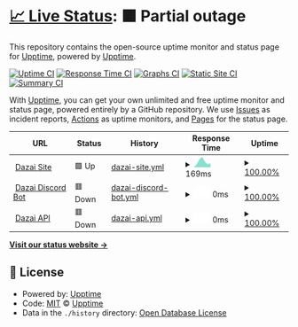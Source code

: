 # [📈 Live Status](https://upptime.github.io/upptime): <!--live status--> **🟧 Partial outage**

This repository contains the open-source uptime monitor and status page for [Upptime](https://upptime.js.org), powered by [Upptime](https://github.com/upptime/upptime).

[![Uptime CI](https://github.com/koj-co/upptime/workflows/Uptime%20CI/badge.svg)](https://github.com/koj-co/upptime/actions?query=workflow%3A%22Uptime+CI%22)
[![Response Time CI](https://github.com/koj-co/upptime/workflows/Response%20Time%20CI/badge.svg)](https://github.com/koj-co/upptime/actions?query=workflow%3A%22Response+Time+CI%22)
[![Graphs CI](https://github.com/koj-co/upptime/workflows/Graphs%20CI/badge.svg)](https://github.com/koj-co/upptime/actions?query=workflow%3A%22Graphs+CI%22)
[![Static Site CI](https://github.com/koj-co/upptime/workflows/Static%20Site%20CI/badge.svg)](https://github.com/koj-co/upptime/actions?query=workflow%3A%22Static+Site+CI%22)
[![Summary CI](https://github.com/koj-co/upptime/workflows/Summary%20CI/badge.svg)](https://github.com/koj-co/upptime/actions?query=workflow%3A%22Summary+CI%22)

With [Upptime](https://upptime.js.org), you can get your own unlimited and free uptime monitor and status page, powered entirely by a GitHub repository. We use [Issues](https://github.com/upptime/upptime/issues) as incident reports, [Actions](https://github.com/Tet-Dev/DazaiUptimeChecker/actions) as uptime monitors, and [Pages](https://upptime.github.io/upptime) for the status page.

<!--start: status pages-->
<!-- This summary is generated by Upptime (https://github.com/upptime/upptime) -->
<!-- Do not edit this manually, your changes will be overwritten -->
<!-- prettier-ignore -->
| URL | Status | History | Response Time | Uptime |
| --- | ------ | ------- | ------------- | ------ |
| <img alt="" src="https://favicons.githubusercontent.com/dazai.app" height="13"> [Dazai Site](https://dazai.app) | 🟩 Up | [dazai-site.yml](https://github.com/Tet-Dev/DazaiUptimeChecker/commits/HEAD/history/dazai-site.yml) | <details><summary><img alt="Response time graph" src="./graphs/dazai-site/response-time-week.png" height="20"> 169ms</summary><br><a href="https://Tet-Dev.github.io/DazaiUptimeChecker/history/dazai-site"><img alt="Response time 189" src="https://img.shields.io/endpoint?url=https%3A%2F%2Fraw.githubusercontent.com%2FTet-Dev%2FDazaiUptimeChecker%2FHEAD%2Fapi%2Fdazai-site%2Fresponse-time.json"></a><br><a href="https://Tet-Dev.github.io/DazaiUptimeChecker/history/dazai-site"><img alt="24-hour response time 0" src="https://img.shields.io/endpoint?url=https%3A%2F%2Fraw.githubusercontent.com%2FTet-Dev%2FDazaiUptimeChecker%2FHEAD%2Fapi%2Fdazai-site%2Fresponse-time-day.json"></a><br><a href="https://Tet-Dev.github.io/DazaiUptimeChecker/history/dazai-site"><img alt="7-day response time 169" src="https://img.shields.io/endpoint?url=https%3A%2F%2Fraw.githubusercontent.com%2FTet-Dev%2FDazaiUptimeChecker%2FHEAD%2Fapi%2Fdazai-site%2Fresponse-time-week.json"></a><br><a href="https://Tet-Dev.github.io/DazaiUptimeChecker/history/dazai-site"><img alt="30-day response time 199" src="https://img.shields.io/endpoint?url=https%3A%2F%2Fraw.githubusercontent.com%2FTet-Dev%2FDazaiUptimeChecker%2FHEAD%2Fapi%2Fdazai-site%2Fresponse-time-month.json"></a><br><a href="https://Tet-Dev.github.io/DazaiUptimeChecker/history/dazai-site"><img alt="1-year response time 185" src="https://img.shields.io/endpoint?url=https%3A%2F%2Fraw.githubusercontent.com%2FTet-Dev%2FDazaiUptimeChecker%2FHEAD%2Fapi%2Fdazai-site%2Fresponse-time-year.json"></a></details> | <details><summary><a href="https://Tet-Dev.github.io/DazaiUptimeChecker/history/dazai-site">100.00%</a></summary><a href="https://Tet-Dev.github.io/DazaiUptimeChecker/history/dazai-site"><img alt="All-time uptime 99.99%" src="https://img.shields.io/endpoint?url=https%3A%2F%2Fraw.githubusercontent.com%2FTet-Dev%2FDazaiUptimeChecker%2FHEAD%2Fapi%2Fdazai-site%2Fuptime.json"></a><br><a href="https://Tet-Dev.github.io/DazaiUptimeChecker/history/dazai-site"><img alt="24-hour uptime 100.00%" src="https://img.shields.io/endpoint?url=https%3A%2F%2Fraw.githubusercontent.com%2FTet-Dev%2FDazaiUptimeChecker%2FHEAD%2Fapi%2Fdazai-site%2Fuptime-day.json"></a><br><a href="https://Tet-Dev.github.io/DazaiUptimeChecker/history/dazai-site"><img alt="7-day uptime 100.00%" src="https://img.shields.io/endpoint?url=https%3A%2F%2Fraw.githubusercontent.com%2FTet-Dev%2FDazaiUptimeChecker%2FHEAD%2Fapi%2Fdazai-site%2Fuptime-week.json"></a><br><a href="https://Tet-Dev.github.io/DazaiUptimeChecker/history/dazai-site"><img alt="30-day uptime 100.00%" src="https://img.shields.io/endpoint?url=https%3A%2F%2Fraw.githubusercontent.com%2FTet-Dev%2FDazaiUptimeChecker%2FHEAD%2Fapi%2Fdazai-site%2Fuptime-month.json"></a><br><a href="https://Tet-Dev.github.io/DazaiUptimeChecker/history/dazai-site"><img alt="1-year uptime 99.98%" src="https://img.shields.io/endpoint?url=https%3A%2F%2Fraw.githubusercontent.com%2FTet-Dev%2FDazaiUptimeChecker%2FHEAD%2Fapi%2Fdazai-site%2Fuptime-year.json"></a></details>
| <img alt="" src="https://favicons.githubusercontent.com/api.dazai.app" height="13"> [Dazai Discord Bot](https://api.dazai.app:8080/uptime.html) | 🟥 Down | [dazai-discord-bot.yml](https://github.com/Tet-Dev/DazaiUptimeChecker/commits/HEAD/history/dazai-discord-bot.yml) | <details><summary><img alt="Response time graph" src="./graphs/dazai-discord-bot/response-time-week.png" height="20"> 0ms</summary><br><a href="https://Tet-Dev.github.io/DazaiUptimeChecker/history/dazai-discord-bot"><img alt="Response time 0" src="https://img.shields.io/endpoint?url=https%3A%2F%2Fraw.githubusercontent.com%2FTet-Dev%2FDazaiUptimeChecker%2FHEAD%2Fapi%2Fdazai-discord-bot%2Fresponse-time.json"></a><br><a href="https://Tet-Dev.github.io/DazaiUptimeChecker/history/dazai-discord-bot"><img alt="24-hour response time 0" src="https://img.shields.io/endpoint?url=https%3A%2F%2Fraw.githubusercontent.com%2FTet-Dev%2FDazaiUptimeChecker%2FHEAD%2Fapi%2Fdazai-discord-bot%2Fresponse-time-day.json"></a><br><a href="https://Tet-Dev.github.io/DazaiUptimeChecker/history/dazai-discord-bot"><img alt="7-day response time 0" src="https://img.shields.io/endpoint?url=https%3A%2F%2Fraw.githubusercontent.com%2FTet-Dev%2FDazaiUptimeChecker%2FHEAD%2Fapi%2Fdazai-discord-bot%2Fresponse-time-week.json"></a><br><a href="https://Tet-Dev.github.io/DazaiUptimeChecker/history/dazai-discord-bot"><img alt="30-day response time 0" src="https://img.shields.io/endpoint?url=https%3A%2F%2Fraw.githubusercontent.com%2FTet-Dev%2FDazaiUptimeChecker%2FHEAD%2Fapi%2Fdazai-discord-bot%2Fresponse-time-month.json"></a><br><a href="https://Tet-Dev.github.io/DazaiUptimeChecker/history/dazai-discord-bot"><img alt="1-year response time 0" src="https://img.shields.io/endpoint?url=https%3A%2F%2Fraw.githubusercontent.com%2FTet-Dev%2FDazaiUptimeChecker%2FHEAD%2Fapi%2Fdazai-discord-bot%2Fresponse-time-year.json"></a></details> | <details><summary><a href="https://Tet-Dev.github.io/DazaiUptimeChecker/history/dazai-discord-bot">100.00%</a></summary><a href="https://Tet-Dev.github.io/DazaiUptimeChecker/history/dazai-discord-bot"><img alt="All-time uptime 100.00%" src="https://img.shields.io/endpoint?url=https%3A%2F%2Fraw.githubusercontent.com%2FTet-Dev%2FDazaiUptimeChecker%2FHEAD%2Fapi%2Fdazai-discord-bot%2Fuptime.json"></a><br><a href="https://Tet-Dev.github.io/DazaiUptimeChecker/history/dazai-discord-bot"><img alt="24-hour uptime 100.00%" src="https://img.shields.io/endpoint?url=https%3A%2F%2Fraw.githubusercontent.com%2FTet-Dev%2FDazaiUptimeChecker%2FHEAD%2Fapi%2Fdazai-discord-bot%2Fuptime-day.json"></a><br><a href="https://Tet-Dev.github.io/DazaiUptimeChecker/history/dazai-discord-bot"><img alt="7-day uptime 100.00%" src="https://img.shields.io/endpoint?url=https%3A%2F%2Fraw.githubusercontent.com%2FTet-Dev%2FDazaiUptimeChecker%2FHEAD%2Fapi%2Fdazai-discord-bot%2Fuptime-week.json"></a><br><a href="https://Tet-Dev.github.io/DazaiUptimeChecker/history/dazai-discord-bot"><img alt="30-day uptime 100.00%" src="https://img.shields.io/endpoint?url=https%3A%2F%2Fraw.githubusercontent.com%2FTet-Dev%2FDazaiUptimeChecker%2FHEAD%2Fapi%2Fdazai-discord-bot%2Fuptime-month.json"></a><br><a href="https://Tet-Dev.github.io/DazaiUptimeChecker/history/dazai-discord-bot"><img alt="1-year uptime 100.00%" src="https://img.shields.io/endpoint?url=https%3A%2F%2Fraw.githubusercontent.com%2FTet-Dev%2FDazaiUptimeChecker%2FHEAD%2Fapi%2Fdazai-discord-bot%2Fuptime-year.json"></a></details>
| <img alt="" src="https://favicons.githubusercontent.com/api.dazai.app" height="13"> [Dazai API](https://api.dazai.app:8080/api/getPerms) | 🟥 Down | [dazai-api.yml](https://github.com/Tet-Dev/DazaiUptimeChecker/commits/HEAD/history/dazai-api.yml) | <details><summary><img alt="Response time graph" src="./graphs/dazai-api/response-time-week.png" height="20"> 0ms</summary><br><a href="https://Tet-Dev.github.io/DazaiUptimeChecker/history/dazai-api"><img alt="Response time 0" src="https://img.shields.io/endpoint?url=https%3A%2F%2Fraw.githubusercontent.com%2FTet-Dev%2FDazaiUptimeChecker%2FHEAD%2Fapi%2Fdazai-api%2Fresponse-time.json"></a><br><a href="https://Tet-Dev.github.io/DazaiUptimeChecker/history/dazai-api"><img alt="24-hour response time 0" src="https://img.shields.io/endpoint?url=https%3A%2F%2Fraw.githubusercontent.com%2FTet-Dev%2FDazaiUptimeChecker%2FHEAD%2Fapi%2Fdazai-api%2Fresponse-time-day.json"></a><br><a href="https://Tet-Dev.github.io/DazaiUptimeChecker/history/dazai-api"><img alt="7-day response time 0" src="https://img.shields.io/endpoint?url=https%3A%2F%2Fraw.githubusercontent.com%2FTet-Dev%2FDazaiUptimeChecker%2FHEAD%2Fapi%2Fdazai-api%2Fresponse-time-week.json"></a><br><a href="https://Tet-Dev.github.io/DazaiUptimeChecker/history/dazai-api"><img alt="30-day response time 0" src="https://img.shields.io/endpoint?url=https%3A%2F%2Fraw.githubusercontent.com%2FTet-Dev%2FDazaiUptimeChecker%2FHEAD%2Fapi%2Fdazai-api%2Fresponse-time-month.json"></a><br><a href="https://Tet-Dev.github.io/DazaiUptimeChecker/history/dazai-api"><img alt="1-year response time 0" src="https://img.shields.io/endpoint?url=https%3A%2F%2Fraw.githubusercontent.com%2FTet-Dev%2FDazaiUptimeChecker%2FHEAD%2Fapi%2Fdazai-api%2Fresponse-time-year.json"></a></details> | <details><summary><a href="https://Tet-Dev.github.io/DazaiUptimeChecker/history/dazai-api">100.00%</a></summary><a href="https://Tet-Dev.github.io/DazaiUptimeChecker/history/dazai-api"><img alt="All-time uptime 100.00%" src="https://img.shields.io/endpoint?url=https%3A%2F%2Fraw.githubusercontent.com%2FTet-Dev%2FDazaiUptimeChecker%2FHEAD%2Fapi%2Fdazai-api%2Fuptime.json"></a><br><a href="https://Tet-Dev.github.io/DazaiUptimeChecker/history/dazai-api"><img alt="24-hour uptime 100.00%" src="https://img.shields.io/endpoint?url=https%3A%2F%2Fraw.githubusercontent.com%2FTet-Dev%2FDazaiUptimeChecker%2FHEAD%2Fapi%2Fdazai-api%2Fuptime-day.json"></a><br><a href="https://Tet-Dev.github.io/DazaiUptimeChecker/history/dazai-api"><img alt="7-day uptime 100.00%" src="https://img.shields.io/endpoint?url=https%3A%2F%2Fraw.githubusercontent.com%2FTet-Dev%2FDazaiUptimeChecker%2FHEAD%2Fapi%2Fdazai-api%2Fuptime-week.json"></a><br><a href="https://Tet-Dev.github.io/DazaiUptimeChecker/history/dazai-api"><img alt="30-day uptime 100.00%" src="https://img.shields.io/endpoint?url=https%3A%2F%2Fraw.githubusercontent.com%2FTet-Dev%2FDazaiUptimeChecker%2FHEAD%2Fapi%2Fdazai-api%2Fuptime-month.json"></a><br><a href="https://Tet-Dev.github.io/DazaiUptimeChecker/history/dazai-api"><img alt="1-year uptime 100.00%" src="https://img.shields.io/endpoint?url=https%3A%2F%2Fraw.githubusercontent.com%2FTet-Dev%2FDazaiUptimeChecker%2FHEAD%2Fapi%2Fdazai-api%2Fuptime-year.json"></a></details>

<!--end: status pages-->

[**Visit our status website →**](https://upptime.github.io/upptime)

## 📄 License

- Powered by: [Upptime](https://github.com/upptime/upptime)
- Code: [MIT](./LICENSE) © [Upptime](https://upptime.js.org)
- Data in the `./history` directory: [Open Database License](https://opendatacommons.org/licenses/odbl/1-0/)
